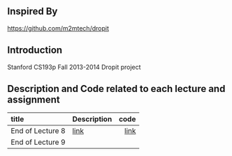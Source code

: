 ## Inspired By
https://github.com/m2mtech/dropit

## Introduction
Stanford CS193p Fall 2013-2014 Dropit project

## Description and Code related to each lecture and assignment

| title      | Description| code        | 
|:-----------|:-----------|------------:|
|End of Lecture 8| [link](https://github.com/HaeSeongPark/Dropit-2013-14/blob/master/Description/End%20of%20Lecture%208.md)   |   [link](https://github.com/HaeSeongPark/Dropit-2013-14/tree/end_of_lecture8)|
|End of Lecture 9| []()   |   []()|




